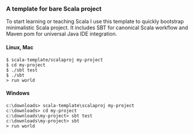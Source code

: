 ### A template for bare Scala project

To start learning or teaching Scala I use this template to quickly bootstrap minimalistic Scala project. It includes SBT for canonical Scala workflow and Maven pom for universal Java IDE integration.

#### Linux, Mac

    $ scala-template/scalaproj my-project
    $ cd my-project
    $ ./sbt test
    $ ./sbt
    > run world

#### Windows

    c:\downloads> scala-template\scalaproj my-project
    c:\downloads> cd my-project
    c:\downloads\my-project> sbt test
    c:\downloads\my-project> sbt
    > run world
